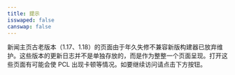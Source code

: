 ```yaml
---
title: 提示
isswaped: false
canswap: false
---
```

新闻主页古老版本（1.17、1.18）的页面由于年久失修不兼容新版构建器已放弃维护。这些版本的更新日志并不是单独存放的，而是作为整整一个页面呈现。打开这些页面有可能会使 PCL 出现卡顿等情况。如要继续访问请点击下方按钮。